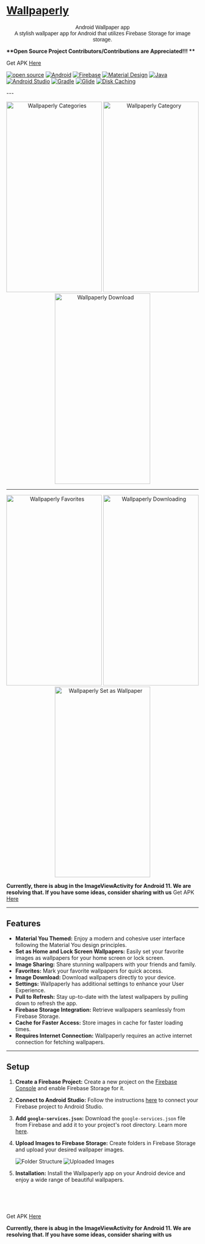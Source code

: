 # [Wallpaperly](https://github.com/TharunDharmaraj/TharunDharmaraj/raw/main/wallpaperly.apk)
<p  style="font-family: Arial;  text-align: center;">
Android Wallpaper app  
    <br>
  A stylish wallpaper app for Android that utilizes Firebase Storage for image storage.
</p>
 <b> **Open Source Project  Contributors/Contributions are Appreciated!!! ** </b>
 

  Get APK [Here](https://github.com/TharunDharmaraj/Wallpaperly-1k-HD-Android-Wallpapers/releases/download/Pre_Release_0.0.1/wallpaperly.apk)



<p align="center">

[![open source](https://img.shields.io/badge/open-source-yellow.svg)]()
[![Android](https://img.shields.io/badge/Platform-Android-green.svg)](https://developer.android.com/)
[![Firebase](https://img.shields.io/badge/Backend-Firebase-yellow.svg)](https://firebase.google.com/)
[![Material Design](https://img.shields.io/badge/Design-Material%20Design-blue.svg)](https://material.io/design)
[![Java](https://img.shields.io/badge/Language-java-orange.svg)](https://docs.oracle.com/javase/8/docs/technotes/guides/language/index.html)
[![Android Studio](https://img.shields.io/badge/IDE-Android%20Studio-red.svg)](https://developer.android.com/studio)
[![Gradle](https://img.shields.io/badge/Build-Gradle-purple.svg)](https://gradle.org/)
[![Glide](https://img.shields.io/badge/Image%20Loading-Glide-brightgreen.svg)](https://github.com/bumptech/glide)
[![Disk Caching](https://img.shields.io/badge/Caching-Disk-yellowgreen.svg)](https://developer.android.com/topic/performance/caching)

</p>
---

<p align="center">
  <img src="https://github.com/TharunDharmaraj/Wallpaperly/assets/83175935/a5d4e46a-bdd2-4fa8-b481-d74634447dee" alt="Wallpaperly Categories" width="250" height="500"/>
  <img src="https://github.com/TharunDharmaraj/Wallpaperly/assets/83175935/b02f3e07-c5b7-433c-b5d3-2765330deac9" alt="Wallpaperly Category" width="250" height="500"/>
  <img src="https://github.com/TharunDharmaraj/Wallpaperly/assets/83175935/e883b91b-008a-4eca-932c-c4ba7f9d4809" alt="Wallpaperly Download" width="250" height="500"/>
</p>

---

<p align="center">
  <img src="https://github.com/TharunDharmaraj/Wallpaperly/assets/83175935/ca084c64-562b-48c8-bd2b-fc6e0a7dc5f2" alt="Wallpaperly Favorites" width="250" height="500"/>
  <img src="https://github.com/TharunDharmaraj/Wallpaperly/assets/83175935/8b7b94cf-98dd-4ecf-8273-3e55f471c7f5" alt="Wallpaperly Downloading" width="250" height="500"/>
  <img src="https://github.com/TharunDharmaraj/Wallpaperly/assets/83175935/dfe344fb-e0a3-4f93-aae2-f8975b208b58" alt="Wallpaperly Set as Wallpaper" width="250" height="500"/>
</p>

**Currently, there is abug in the ImageViewActivity for Android 11. We are resolving that. If you have some ideas, consider sharing with us**
  Get APK [Here](https://github.com/TharunDharmaraj/Wallpaperly-1k-HD-Android-Wallpapers/releases/download/Pre_Release_0.0.1/wallpaperly.apk)
  
---

## Features

- **Material You Themed:** Enjoy a modern and cohesive user interface following the Material You design principles.
- **Set as Home and Lock Screen Wallpapers:** Easily set your favorite images as wallpapers for your home screen or lock screen.
- **Image Sharing:** Share stunning wallpapers with your friends and family.
- **Favorites:** Mark your favorite wallpapers for quick access.
- **Image Download:** Download wallpapers directly to your device.
- **Settings:** Wallpaperly has additional settings to enhance your User Experience.
- **Pull to Refresh:** Stay up-to-date with the latest wallpapers by pulling down to refresh the app.
- **Firebase Storage Integration:** Retrieve wallpapers seamlessly from Firebase Storage.
- **Cache for Faster Access:** Store images in cache for faster loading times.
- **Requires Internet Connection:** Wallpaperly requires an active internet connection for fetching wallpapers.

---

## Setup

1. **Create a Firebase Project:** Create a new project on the [Firebase Console](https://console.firebase.google.com/u/0/) and enable Firebase Storage for it.
2. **Connect to Android Studio:** Follow the instructions [here](https://developer.android.com/studio/write/firebase) to connect your Firebase project to Android Studio.
3. **Add `google-services.json`:** Download the `google-services.json` file from Firebase and add it to your project's root directory. Learn more [here](https://firebase.google.com/docs/android/setup#add-config-file).
4. **Upload Images to Firebase Storage:** Create folders in Firebase Storage and upload your desired wallpaper images.

   ![Folder Structure](https://github.com/TharunDharmaraj/Wallpaperly-1k-HD-Android-Wallpapers/assets/83175935/65158a31-b595-440e-bc3c-1de976152e4f)
   ![Uploaded Images](https://github.com/TharunDharmaraj/Wallpaperly-1k-HD-Android-Wallpapers/assets/83175935/b5bcbc56-8716-47b1-9554-da07e29c76a5)
   
5. **Installation:** Install the Wallpaperly app on your Android device and enjoy a wide range of beautiful wallpapers.
</body>
<br><br><br>

  Get APK [Here](https://github.com/TharunDharmaraj/Wallpaperly-1k-HD-Android-Wallpapers/releases/download/Pre_Release_0.0.1/wallpaperly.apk)

**Currently, there is abug in the ImageViewActivity for Android 11. We are resolving that. If you have some ideas, consider sharing with us**
